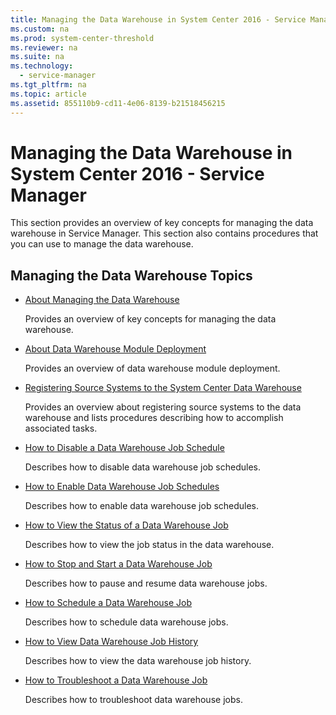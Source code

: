 ```yaml
---
title: Managing the Data Warehouse in System Center 2016 - Service Manager
ms.custom: na
ms.prod: system-center-threshold
ms.reviewer: na
ms.suite: na
ms.technology: 
  - service-manager
ms.tgt_pltfrm: na
ms.topic: article
ms.assetid: 855110b9-cd11-4e06-8139-b21518456215
---
```

# Managing the Data Warehouse in System Center 2016 - Service Manager
This section provides an overview of key concepts for managing the data warehouse in Service Manager. This section also contains procedures that you can use to manage the data warehouse.

## Managing the Data Warehouse Topics

-   [About Managing the Data Warehouse](About-Managing-the-Data-Warehouse.md)

    Provides an overview of key concepts for managing the data warehouse.

-   [About Data Warehouse Module Deployment](About-Data-Warehouse-Module-Deployment.md)

    Provides an overview of data warehouse module deployment.

-   [Registering Source Systems to the System Center Data Warehouse](Registering-Source-Systems-to-the-System-Center-Data-Warehouse.md)

    Provides an overview about registering source systems to the data warehouse and lists procedures describing how to accomplish associated tasks.

-   [How to Disable a Data Warehouse Job Schedule](How-to-Disable-a-Data-Warehouse-Job-Schedule.md)

    Describes how to disable data warehouse job schedules.

-   [How to Enable Data Warehouse Job Schedules](How-to-Enable-Data-Warehouse-Job-Schedules.md)

    Describes how to enable data warehouse job schedules.

-   [How to View the Status of a Data Warehouse Job](How-to-View-the-Status-of-a-Data-Warehouse-Job.md)

    Describes how to view the job status in the data warehouse.

-   [How to Stop and Start a Data Warehouse Job](How-to-Stop-and-Start-a-Data-Warehouse-Job.md)

    Describes how to pause and resume data warehouse jobs.

-   [How to Schedule a Data Warehouse Job](How-to-Schedule-a-Data-Warehouse-Job.md)

    Describes how to schedule data warehouse jobs.

-   [How to View Data Warehouse Job History](How-to-View-Data-Warehouse-Job-History.md)

    Describes how to view the data warehouse job history.

-   [How to Troubleshoot a Data Warehouse Job](How-to-Troubleshoot-a-Data-Warehouse-Job.md)

    Describes how to troubleshoot data warehouse jobs.



